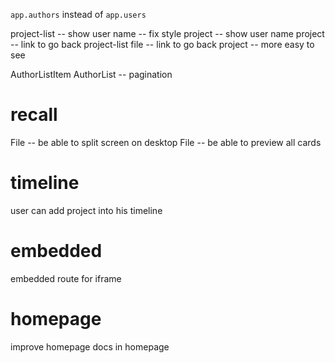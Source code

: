 `app.authors` instead of `app.users`

project-list -- show user name -- fix style
project -- show user name
project -- link to go back project-list
file -- link to go back project -- more easy to see

AuthorListItem
AuthorList -- pagination

# recall

File -- be able to split screen on desktop
File -- be able to preview all cards

# timeline

user can add project into his timeline

# embedded

embedded route for iframe

# homepage

improve homepage
docs in homepage
